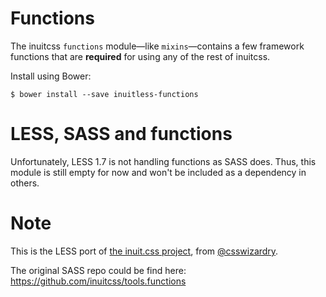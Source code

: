# Functions

The inuitcss `functions` module—like `mixins`—contains a few framework functions
that are **required** for using any of the rest of inuitcss.

Install using Bower:

    $ bower install --save inuitless-functions

# LESS, SASS and functions

Unfortunately, LESS 1.7 is not handling functions as SASS does. Thus, this
module is still empty for now and won't be included as a dependency in others.

# Note

This is the LESS port of [the inuit.css project](http://inuitcss.com), from [@csswizardry](https://twitter.com/csswizardry).

The original SASS repo could be find here: <https://github.com/inuitcss/tools.functions>
